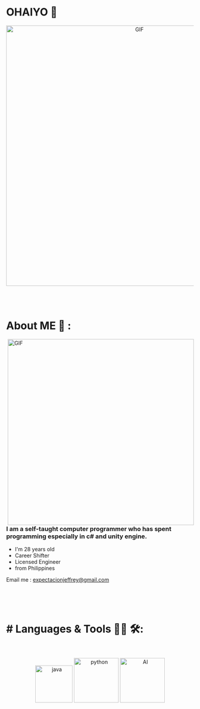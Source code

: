 # OHAIYO 👋
<div align="center">
<img hight="300" width="700" alt="GIF" align="center" src="https://i.pinimg.com/originals/c8/1d/4b/c81d4bf64815f6769cab842e08c28b08.gif">
</div>

</br>
</br>
</br>

# About ME 💬 :

<img hight="400" width="500" alt="GIF" align="right" src="https://media.giphy.com/media/1wDy0NewJUS4w/giphy.gif" alt= "Gif Description" style ="float: right;">

### I am a self-taught computer programmer who has spent programming especially in c# and unity engine. 

* I'm 28 years old 
* Career Shifter
* Licensed Engineer     
* from Philippines

Email me : expectacionjeffrey@gmail.com

</br>
</br>
</br>

  
# # Languages & Tools 👨‍💻 🛠:
</br>

<p align="center">
  
<img src="https://jnmsys.com/wp-content/uploads/2022/06/c-sharp-programming-language.png" alt="java"  width="100" hight="50">
<img src="https://ih1.redbubble.net/image.1106192358.9867/st,small,507x507-pad,600x600,f8f8f8.jpg" alt="python" width="120" hight="50">
<img src="https://th.bing.com/th/id/OIP.U8QwIjI36ruQ0U7-Y_dshQHaE8?pid=ImgDet&rs=1" alt="AI" width="120" hight="50">

</p>
</br>
</br>
</br>

